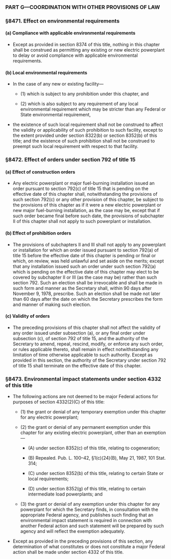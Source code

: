 ### PART G—COORDINATION WITH OTHER PROVISIONS OF LAW

### §8471. Effect on environmental requirements
#### (a) Compliance with applicable environmental requirements
* Except as provided in section 8374 of this title, nothing in this chapter shall be construed as permitting any existing or new electric powerplant to delay or avoid compliance with applicable environmental requirements.

#### (b) Local environmental requirements
* In the case of any new or existing facility—

  * (1) which is subject to any prohibition under this chapter, and

  * (2) which is also subject to any requirement of any local environmental requirement which may be stricter than any Federal or State environmental requirement,


* the existence of such local requirement shall not be construed to affect the validity or applicability of such prohibition to such facility, except to the extent provided under section 8322(b) or section 8352(b) of this title; and the existence of such prohibition shall not be construed to preempt such local requirement with respect to that facility.

### §8472. Effect of orders under section 792 of title 15
#### (a) Effect of construction orders
* Any electric powerplant or major fuel-burning installation issued an order pursuant to section 792(c) of title 15 that is pending on the effective date of this chapter shall, notwithstanding the provisions of such section 792(c) or any other provision of this chapter, be subject to the provisions of this chapter as if it were a new electric powerplant or new major fuel-burning installation, as the case may be, except that if such order became final before such date, the provisions of subchapter II of this chapter shall not apply to such powerplant or installation.

#### (b) Effect of prohibition orders
* The provisions of subchapters II and III shall not apply to any powerplant or installation for which an order issued pursuant to section 792(a) of title 15 before the effective date of this chapter is pending or final or which, on review, was held unlawful and set aside on the merits; except that any installation issued such an order under such section 792(a) which is pending on the effective date of this chapter may elect to be covered by subchapter II or III (as the case may be) rather than such section 792. Such an election shall be irrevocable and shall be made in such form and manner as the Secretary shall, within 90 days after November 9, 1978, prescribe. Such an election shall be made not later than 60 days after the date on which the Secretary prescribes the form and manner of making such election.

#### (c) Validity of orders
* The preceding provisions of this chapter shall not affect the validity of any order issued under subsection (a), or any final order under subsection (c), of section 792 of title 15, and the authority of the Secretary to amend, repeal, rescind, modify, or enforce any such order, or rules applicable thereto, shall remain in effect notwithstanding any limitation of time otherwise applicable to such authority. Except as provided in this section, the authority of the Secretary under section 792 of title 15 shall terminate on the effective date of this chapter.

### §8473. Environmental impact statements under section 4332 of this title
* The following actions are not deemed to be major Federal actions for purposes of section 4332(2)(C) of this title:

  * (1) the grant or denial of any temporary exemption under this chapter for any electric powerplant;

  * (2) the grant or denial of any permanent exemption under this chapter for any existing electric powerplant, other than an exemption—

    * (A) under section 8352(c) of this title, relating to cogeneration;

    * (B) Repealed. Pub. L. 100–42, §1(c)(24)(B), May 21, 1987, 101 Stat. 314;

    * (C) under section 8352(b) of this title, relating to certain State or local requirements;

    * (D) under section 8352(g) of this title, relating to certain intermediate load powerplants; and


  * (3) the grant or denial of any exemption under this chapter for any powerplant for which the Secretary finds, in consultation with the appropriate Federal agency, and publishes such finding that an environmental impact statement is required in connection with another Federal action and such statement will be prepared by such agency and will reflect the exemption adequately.


* Except as provided in the preceding provisions of this section, any determination of what constitutes or does not constitute a major Federal action shall be made under section 4332 of this title.